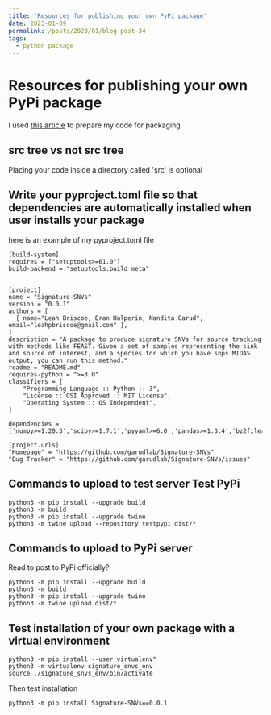 ```yaml
---
title: 'Resources for publishing your own PyPi package'
date: 2023-01-09
permalink: /posts/2023/01/blog-post-34
tags:
  - python package
---
```



# Resources for publishing your own PyPi package

I used [this article](https://packaging.python.org/en/latest/tutorials/packaging-projects/) to prepare my code for packaging


## src tree vs not src tree

Placing your code inside a directory called 'src' is optional


## Write your pyproject.toml file so that dependencies are automatically installed when user installs your package

here is an example of my pyproject.toml file

```
[build-system]
requires = ["setuptools>=61.0"]
build-backend = "setuptools.build_meta"


[project]
name = "Signature-SNVs"
version = "0.0.1"
authors = [
  { name="Leah Briscoe, Eran Halperin, Nandita Garud", email="leahpbriscoe@gmail.com" },
]
description = "A package to produce signature SNVs for source tracking with methods like FEAST. Given a set of samples representing the sink and source of interest, and a species for which you have snps MIDAS output, you can run this method."
readme = "README.md"
requires-python = ">=3.0"
classifiers = [
    "Programming Language :: Python :: 3",
    "License :: OSI Approved :: MIT License",
    "Operating System :: OS Independent",
]

dependencies = ['numpy>=1.20.3','scipy>=1.7.1','pyyaml>=6.0','pandas>=1.3.4','bz2file>=0.98']

[project.urls]
"Homepage" = "https://github.com/garudlab/Signature-SNVs"
"Bug Tracker" = "https://github.com/garudlab/Signature-SNVs/issues"

```

## Commands to upload to test server Test PyPi


```
python3 -m pip install --upgrade build
python3 -m build
python3 -m pip install --upgrade twine
python3 -m twine upload --repository testpypi dist/*
```


## Commands to upload to PyPi server

Read to post to PyPi officially?

```
python3 -m pip install --upgrade build
python3 -m build
python3 -m pip install --upgrade twine
python3 -m twine upload dist/*

```

## Test installation of your own package with a virtual environment

```
python3 -m pip install --user virtualenv"
python3 -m virtualenv signature_snvs_env
source ./signature_snvs_env/bin/activate
```

Then test installation

```
python3 -m pip install Signature-SNVs==0.0.1
```
